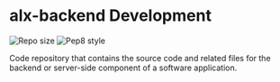 # alx-backend Development

![Repo size](https://img.shields.io/github/repo-size/kelvin-thegreat/alx-backend)
![Pep8 style](https://img.shields.io/badge/PEP8-style%20guide-purple?style=round-square)

Code repository that contains the source code and related files for the backend or server-side component of a software application.
